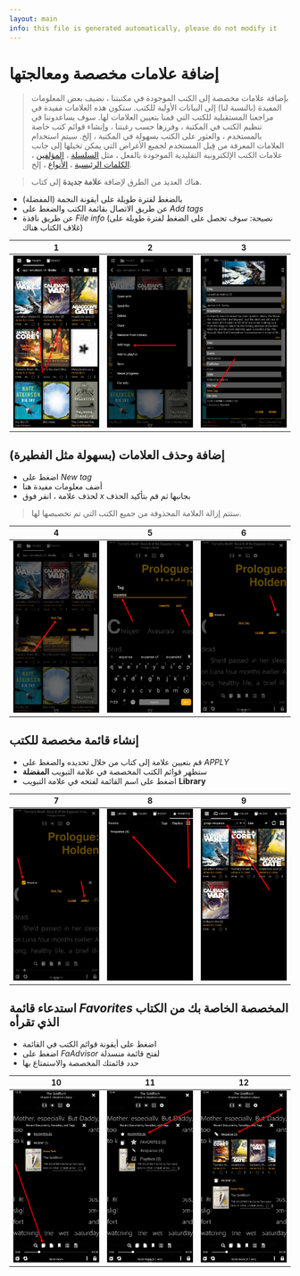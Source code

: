 ```yaml
---
layout: main
info: this file is generated automatically, please do not modify it
---
```


# إضافة علامات مخصصة ومعالجتها

> بإضافة علامات مخصصة إلى الكتب الموجودة في مكتبتنا ، نضيف بعض المعلومات المفيدة (بالنسبة لنا) إلى البيانات الأولية للكتب. ستكون هذه العلامات مفيدة في مراجعنا المستقبلية للكتب التي قمنا بتعيين العلامات لها. سوف يساعدوننا في تنظيم الكتب في المكتبة ، وفرزها حسب رغبتنا ، وإنشاء قوائم كتب خاصة بالمستخدم ، والعثور على الكتب بسهولة في المكتبة ، إلخ.
سيتم استخدام العلامات المعرفة من قِبل المستخدم لجميع الأغراض التي يمكن تخيلها إلى جانب علامات الكتب الإلكترونية التقليدية الموجودة بالفعل ، مثل [السلسلة]() ، [المؤلفين]() ، [الكلمات الرئيسية]() ، [الأنواع]() ، إلخ.

> هناك العديد من الطرق لإضافة **علامة جديدة** إلى كتاب.

* بالضغط لفترة طويلة على أيقونة النجمة (المفضلة)
* عن طريق الاتصال بقائمة الكتب والضغط على _Add tags_
* عن طريق نافذة _File info_ (نصيحة: سوف تحصل على الضغط لفترة طويلة على غلاف الكتاب هناك)

|1|2|3|
|-|-|-|
|![](1.png)|![](2.png)|![](3.png)|

## إضافة وحذف العلامات (بسهولة مثل الفطيرة)

* اضغط على _New tag_
* أضف معلومات مفيدة هنا
* لحذف علامة ، انقر فوق _x_ بجانبها ثم قم بتأكيد الحذف
> ستتم إزالة العلامة المحذوفة من جميع الكتب التي تم تخصيصها لها.

|4|5|6|
|-|-|-|
|![](4.png)|![](5.png)|![](6.png)|

## إنشاء قائمة مخصصة للكتب

* قم بتعيين علامة إلى كتاب من خلال تحديده والضغط على _APPLY_
* ستظهر قوائم الكتب المخصصة في علامة التبويب **المفضلة**
* اضغط على اسم القائمة لفتحه في علامة التبويب **Library**

|7|8|9|
|-|-|-|
|![](7.png)|![](8.png)|![](9.png)|

## استدعاء قائمة _Favorites_ المخصصة الخاصة بك من الكتاب الذي تقرأه

* اضغط على أيقونة قوائم الكتب في القائمة
* اضغط على _FaAdvisor_ لفتح قائمة منسدلة
* حدد قائمتك المخصصة والاستمتاع بها

|10|11|12|
|-|-|-|
|![](10.png)|![](11.png)|![](12.png)|
